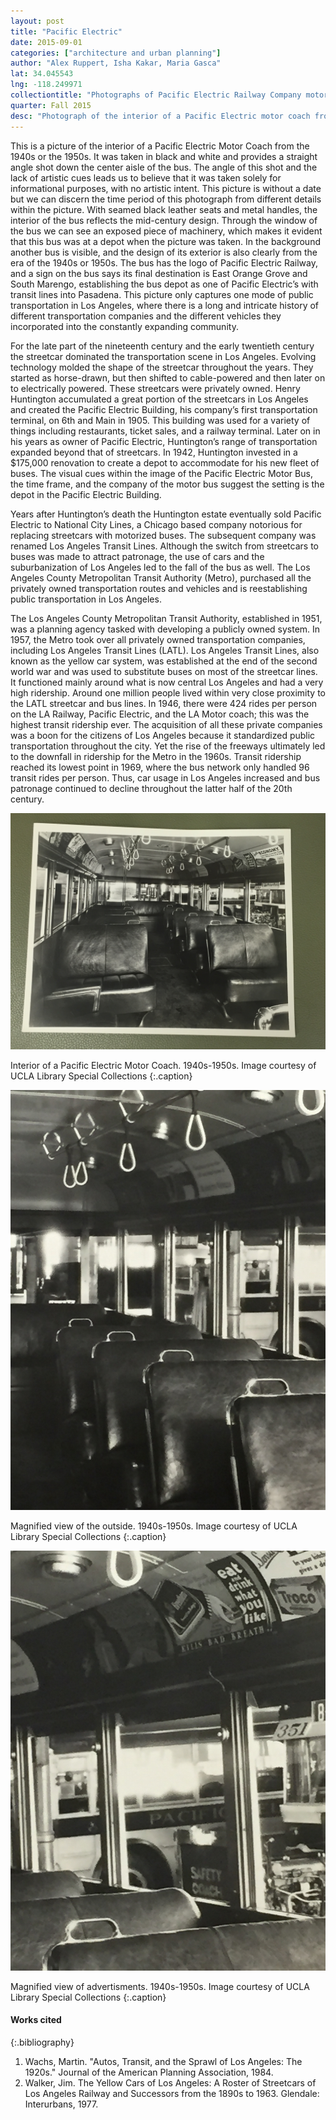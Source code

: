 ```yaml
---
layout: post
title: "Pacific Electric"
date: 2015-09-01
categories: ["architecture and urban planning"]
author: "Alex Ruppert, Isha Kakar, Maria Gasca"
lat: 34.045543
lng: -118.249971
collectiontitle: "Photographs of Pacific Electric Railway Company motor coaches and railroad cars, 1927-1950, UCLA Library Special Collections"
quarter: Fall 2015
desc: "Photograph of the interior of a Pacific Electric motor coach from the 1940s or 1950s. The image was most likely taken in Pacific Electric's bus depot in Downtown Los Angeles."
---
```

This is a picture of the interior of a Pacific Electric Motor Coach from the 1940s or the 1950s. It was taken in black and white and provides a straight angle shot down the center aisle of the bus. The angle of this shot and the lack of artistic cues leads us to believe that it was taken solely for informational purposes, with no artistic intent. This picture is without a date but we can discern the time period of this photograph from different details within the picture. With seamed black leather seats and metal handles, the interior of the bus reflects the mid-century design. Through the window of the bus we can see an exposed piece of machinery, which makes it evident that this bus was at a depot when the picture was taken. In the background another bus is visible, and the design of its exterior is also clearly from the era of the 1940s or 1950s. The bus has the logo of Pacific Electric Railway, and a sign on the bus says its final destination is East Orange Grove and South Marengo, establishing the bus depot as one of Pacific Electric’s with transit lines into Pasadena. This picture only captures one mode of public transportation in Los Angeles, where there is a long and intricate history of different transportation companies and the different vehicles they incorporated into the constantly expanding community.

For the late part of the nineteenth century and the early twentieth century the streetcar dominated the transportation scene in Los Angeles. Evolving technology molded the shape of the streetcar throughout the years. They started as horse-drawn, but then shifted to cable-powered and then later on to electrically powered. These streetcars were privately owned. Henry Huntington accumulated a great portion of the streetcars in Los Angeles and created the Pacific Electric Building, his company’s first transportation terminal, on 6th and Main in 1905. This building was used for a variety of things including restaurants, ticket sales, and a railway terminal. Later on in his years as owner of Pacific Electric, Huntington’s range of transportation expanded beyond that of streetcars. In 1942, Huntington invested in a $175,000 renovation to create a depot to accommodate for his new fleet of buses. The visual cues within the image of the Pacific Electric Motor Bus, the time frame, and the company of the motor bus suggest the setting is the depot in the Pacific Electric Building.

Years after Huntington’s death the Huntington estate eventually sold Pacific Electric to National City Lines, a Chicago based company notorious for replacing streetcars with motorized buses.  The subsequent company was renamed Los Angeles Transit Lines. Although the switch from streetcars to buses was made to attract patronage, the use of cars and the suburbanization of Los Angeles led to the fall of the bus as well. The Los Angeles County Metropolitan Transit Authority (Metro), purchased all the privately owned transportation routes and vehicles and is reestablishing public transportation in Los Angeles.

The Los Angeles County Metropolitan Transit Authority, established in 1951, was a planning agency tasked with developing a publicly owned system. In 1957, the Metro took over all privately owned transportation companies, including Los Angeles Transit Lines (LATL). Los Angeles Transit Lines, also known as the yellow car system, was established at the end of the second world war and was used to substitute buses on most of the streetcar lines. It functioned mainly around what is now central Los Angeles and had a very high ridership. Around one million people lived within very close proximity to the LATL streetcar and bus lines. In 1946, there were 424 rides per person on the LA Railway, Pacific Electric, and the LA Motor coach; this was the highest transit ridership ever. The acquisition of all these private companies was a boon for the citizens of Los Angeles because it standardized public transportation throughout the city. Yet the rise of the freeways ultimately led to the downfall in ridership for the Metro in the 1960s. Transit ridership reached its lowest point in 1969, where the bus network only handled 96 transit rides per person. Thus, car usage in Los Angeles increased and bus patronage continued to decline throughout the latter half of the 20th century.


![Black and white image of an interior of a Pacific Electric Motor Coach](images/Bus1.jpg)

Interior of a Pacific Electric Motor Coach. 1940s-1950s. Image courtesy of UCLA Library Special Collections
   {:.caption}

![Magnified version of the original image to show detail of seats and the exterior](images/Bus2.jpg)

Magnified view of the outside. 1940s-1950s. Image courtesy of UCLA Library Special Collections
   {:.caption}

![Magnified version of the original image to show the detail of the advertisments above the windows](images/Bus3.jpg)

Magnified view of advertisments. 1940s-1950s. Image courtesy of UCLA Library Special Collections
   {:.caption}


#### Works cited

{:.bibliography}
1. Wachs, Martin. &quot;Autos, Transit, and the Sprawl of Los Angeles: The 1920s.&quot; Journal of the American Planning Association, 1984.
2. Walker, Jim. The Yellow Cars of Los Angeles: A Roster of Streetcars of Los Angeles Railway and Successors from the 1890s to 1963. Glendale: Interurbans, 1977.
